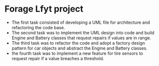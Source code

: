 # Forage Lfyt project
- The first task consisted of developing a UML file for architecture and refactoring the code base.
- The second task was to implement the UML design into code and build Engine and Battery classes that request repairs if values are in range.
- The third task was to refactor the code and adopt a factory design pattern for car objects and abstract the Engine and Battery classes.
- the fourth task was to implement a new feature for tire sensors to request repair if a value breaches a threshold. 

